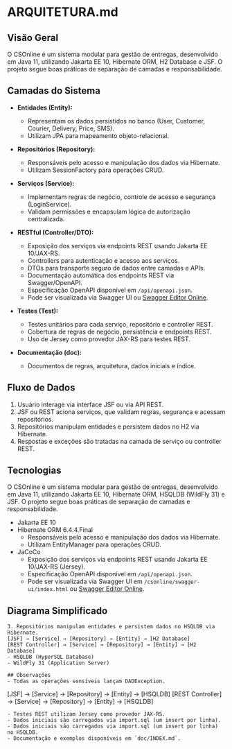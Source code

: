# ARQUITETURA.md

## Visão Geral
O CSOnline é um sistema modular para gestão de entregas, desenvolvido em Java 11, utilizando Jakarta EE 10, Hibernate ORM, H2 Database e JSF. O projeto segue boas práticas de separação de camadas e responsabilidade.


## Camadas do Sistema

- **Entidades (Entity):**
  - Representam os dados persistidos no banco (User, Customer, Courier, Delivery, Price, SMS).
  - Utilizam JPA para mapeamento objeto-relacional.

- **Repositórios (Repository):**
  - Responsáveis pelo acesso e manipulação dos dados via Hibernate.
  - Utilizam SessionFactory para operações CRUD.

- **Serviços (Service):**
  - Implementam regras de negócio, controle de acesso e segurança (LoginService).
  - Validam permissões e encapsulam lógica de autorização centralizada.

- **RESTful (Controller/DTO):**
  - Exposição dos serviços via endpoints REST usando Jakarta EE 10/JAX-RS.
  - Controllers para autenticação e acesso aos serviços.
  - DTOs para transporte seguro de dados entre camadas e APIs.
  - Documentação automática dos endpoints REST via Swagger/OpenAPI.
  - Especificação OpenAPI disponível em `/api/openapi.json`.
  - Pode ser visualizada via Swagger UI ou [Swagger Editor Online](https://editor.swagger.io/).

- **Testes (Test):**
  - Testes unitários para cada serviço, repositório e controller REST.
  - Cobertura de regras de negócio, persistência e endpoints REST.
  - Uso de Jersey como provedor JAX-RS para testes REST.

- **Documentação (doc):**
  - Documentos de regras, arquitetura, dados iniciais e índice.


## Fluxo de Dados
1. Usuário interage via interface JSF ou via API REST.
2. JSF ou REST aciona serviços, que validam regras, segurança e acessam repositórios.
3. Repositórios manipulam entidades e persistem dados no H2 via Hibernate.
4. Respostas e exceções são tratadas na camada de serviço ou controller REST.


## Tecnologias
O CSOnline é um sistema modular para gestão de entregas, desenvolvido em Java 11, utilizando Jakarta EE 10, Hibernate ORM, HSQLDB (WildFly 31) e JSF. O projeto segue boas práticas de separação de camadas e responsabilidade.
- Jakarta EE 10
- Hibernate ORM 6.4.4.Final
  - Responsáveis pelo acesso e manipulação dos dados via Hibernate.
  - Utilizam EntityManager para operações CRUD.
- JaCoCo
  - Exposição dos serviços via endpoints REST usando Jakarta EE 10/JAX-RS (Jersey).
  - Especificação OpenAPI disponível em `/api/openapi.json`.
  - Pode ser visualizada via Swagger UI em `/csonline/swagger-ui/index.html` ou [Swagger Editor Online](https://editor.swagger.io/).
## Diagrama Simplificado

```
3. Repositórios manipulam entidades e persistem dados no HSQLDB via Hibernate.
[JSF] → [Service] → [Repository] → [Entity] → [H2 Database]
[REST Controller] → [Service] → [Repository] → [Entity] → [H2 Database]
- HSQLDB (HyperSQL Database)
- WildFly 31 (Application Server)

## Observações
- Todas as operações sensíveis lançam DAOException.
```
[JSF] → [Service] → [Repository] → [Entity] → [HSQLDB]
[REST Controller] → [Service] → [Repository] → [Entity] → [HSQLDB]
```
- Testes REST utilizam Jersey como provedor JAX-RS.
- Dados iniciais são carregados via import.sql (um insert por linha).
- Dados iniciais são carregados via import.sql (um insert por linha) no HSQLDB.
- Documentação e exemplos disponíveis em `doc/INDEX.md`.

